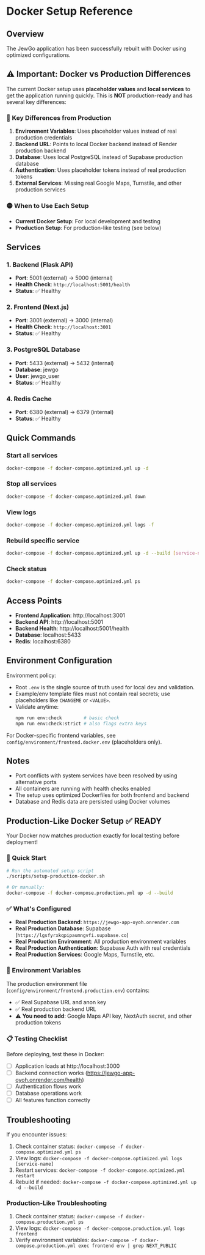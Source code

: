 # Docker Setup Reference

## Overview
The JewGo application has been successfully rebuilt with Docker using optimized configurations.

## ⚠️ Important: Docker vs Production Differences

The current Docker setup uses **placeholder values** and **local services** to get the application running quickly. This is **NOT** production-ready and has several key differences:

### 🔴 Key Differences from Production

1. **Environment Variables**: Uses placeholder values instead of real production credentials
2. **Backend URL**: Points to local Docker backend instead of Render production backend
3. **Database**: Uses local PostgreSQL instead of Supabase production database
4. **Authentication**: Uses placeholder tokens instead of real production tokens
5. **External Services**: Missing real Google Maps, Turnstile, and other production services

### 🟡 When to Use Each Setup

- **Current Docker Setup**: For local development and testing
- **Production Setup**: For production-like testing (see below)

## Services

### 1. Backend (Flask API)
- **Port**: 5001 (external) → 5000 (internal)
- **Health Check**: `http://localhost:5001/health`
- **Status**: ✅ Healthy

### 2. Frontend (Next.js)
- **Port**: 3001 (external) → 3000 (internal)
- **Health Check**: `http://localhost:3001`
- **Status**: ✅ Healthy

### 3. PostgreSQL Database
- **Port**: 5433 (external) → 5432 (internal)
- **Database**: jewgo
- **User**: jewgo_user
- **Status**: ✅ Healthy

### 4. Redis Cache
- **Port**: 6380 (external) → 6379 (internal)
- **Status**: ✅ Healthy

## Quick Commands

### Start all services
```bash
docker-compose -f docker-compose.optimized.yml up -d
```

### Stop all services
```bash
docker-compose -f docker-compose.optimized.yml down
```

### View logs
```bash
docker-compose -f docker-compose.optimized.yml logs -f
```

### Rebuild specific service
```bash
docker-compose -f docker-compose.optimized.yml up -d --build [service-name]
```

### Check status
```bash
docker-compose -f docker-compose.optimized.yml ps
```

## Access Points

- **Frontend Application**: http://localhost:3001
- **Backend API**: http://localhost:5001
- **Backend Health**: http://localhost:5001/health
- **Database**: localhost:5433
- **Redis**: localhost:6380

## Environment Configuration

Environment policy:
- Root `.env` is the single source of truth used for local dev and validation.
- Example/env template files must not contain real secrets; use placeholders like `CHANGEME` or `<VALUE>`.
- Validate anytime:
  ```bash
  npm run env:check        # basic check
  npm run env:check:strict # also flags extra keys
  ```

For Docker-specific frontend variables, see `config/environment/frontend.docker.env` (placeholders only).

## Notes

- Port conflicts with system services have been resolved by using alternative ports
- All containers are running with health checks enabled
- The setup uses optimized Dockerfiles for both frontend and backend
- Database and Redis data are persisted using Docker volumes

## Production-Like Docker Setup ✅ READY

Your Docker now matches production exactly for local testing before deployment!

### 🚀 Quick Start
```bash
# Run the automated setup script
./scripts/setup-production-docker.sh

# Or manually:
docker-compose -f docker-compose.production.yml up -d --build
```

### ✅ What's Configured
- **Real Production Backend**: `https://jewgo-app-oyoh.onrender.com`
- **Real Production Database**: Supabase (`https://lgsfyrxkqpipaumngvfi.supabase.co`)
- **Real Production Environment**: All production environment variables
- **Real Production Authentication**: Supabase Auth with real credentials
- **Real Production Services**: Google Maps, Turnstile, etc.

### 🔧 Environment Variables
The production environment file (`config/environment/frontend.production.env`) contains:
- ✅ Real Supabase URL and anon key
- ✅ Real production backend URL
- ⚠️ **You need to add**: Google Maps API key, NextAuth secret, and other production tokens

### 📋 Testing Checklist
Before deploying, test these in Docker:
- [ ] Application loads at http://localhost:3000
- [ ] Backend connection works (https://jewgo-app-oyoh.onrender.com/health)
- [ ] Authentication flows work
- [ ] Database operations work
- [ ] All features function correctly

## Troubleshooting

If you encounter issues:

1. Check container status: `docker-compose -f docker-compose.optimized.yml ps`
2. View logs: `docker-compose -f docker-compose.optimized.yml logs [service-name]`
3. Restart services: `docker-compose -f docker-compose.optimized.yml restart`
4. Rebuild if needed: `docker-compose -f docker-compose.optimized.yml up -d --build`

### Production-Like Troubleshooting
1. Check container status: `docker-compose -f docker-compose.production.yml ps`
2. View logs: `docker-compose -f docker-compose.production.yml logs frontend`
3. Verify environment variables: `docker-compose -f docker-compose.production.yml exec frontend env | grep NEXT_PUBLIC`
